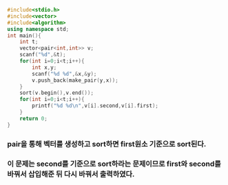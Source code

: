 ```cpp
#include<stdio.h>
#include<vector>
#include<algorithm>
using namespace std;
int main(){
	int t;
	vector<pair<int,int>> v;
	scanf("%d",&t);
	for(int i=0;i<t;i++){
		int x,y;
		scanf("%d %d",&x,&y);
		v.push_back(make_pair(y,x));
	}
	sort(v.begin(),v.end());
	for(int i=0;i<t;i++){
		printf("%d %d\n",v[i].second,v[i].first);
	}
	return 0;
}
```
 ### pair을 통해 벡터를 생성하고 sort하면 first원소 기준으로 sort된다.
 ### 이 문제는 second를 기준으로 sort하라는 문제이므로 first와 second를 바꿔서 삽입해준 뒤 다시 바꿔서 출력하였다.
